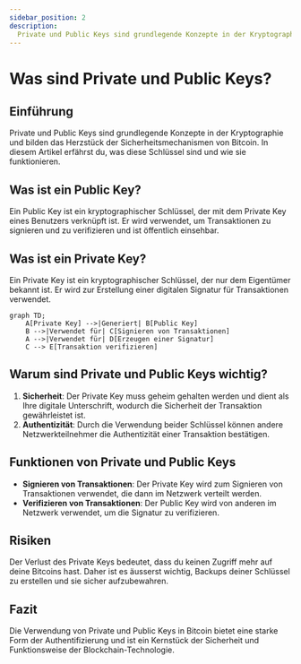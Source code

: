 ```yaml
---
sidebar_position: 2
description:
  Private und Public Keys sind grundlegende Konzepte in der Kryptographie.
---
```


# Was sind Private und Public Keys?

## Einführung

Private und Public Keys sind grundlegende Konzepte in der Kryptographie und
bilden das Herzstück der Sicherheitsmechanismen von Bitcoin. In diesem Artikel
erfährst du, was diese Schlüssel sind und wie sie funktionieren.

## Was ist ein Public Key?

Ein Public Key ist ein kryptographischer Schlüssel, der mit dem Private Key
eines Benutzers verknüpft ist. Er wird verwendet, um Transaktionen zu signieren
und zu verifizieren und ist öffentlich einsehbar.

## Was ist ein Private Key?

Ein Private Key ist ein kryptographischer Schlüssel, der nur dem Eigentümer
bekannt ist. Er wird zur Erstellung einer digitalen Signatur für Transaktionen
verwendet.

```mermaid
graph TD;
    A[Private Key] -->|Generiert| B[Public Key]
    B -->|Verwendet für| C[Signieren von Transaktionen]
    A -->|Verwendet für| D[Erzeugen einer Signatur]
    C --> E[Transaktion verifizieren]
```

## Warum sind Private und Public Keys wichtig?

1. **Sicherheit**: Der Private Key muss geheim gehalten werden und dient als
   Ihre digitale Unterschrift, wodurch die Sicherheit der Transaktion
   gewährleistet ist.
2. **Authentizität**: Durch die Verwendung beider Schlüssel können andere
   Netzwerkteilnehmer die Authentizität einer Transaktion bestätigen.

## Funktionen von Private und Public Keys

- **Signieren von Transaktionen**: Der Private Key wird zum Signieren von
  Transaktionen verwendet, die dann im Netzwerk verteilt werden.
- **Verifizieren von Transaktionen**: Der Public Key wird von anderen im
  Netzwerk verwendet, um die Signatur zu verifizieren.

## Risiken

Der Verlust des Private Keys bedeutet, dass du keinen Zugriff mehr auf deine
Bitcoins hast. Daher ist es äusserst wichtig, Backups deiner Schlüssel zu
erstellen und sie sicher aufzubewahren.

## Fazit

Die Verwendung von Private und Public Keys in Bitcoin bietet eine starke Form
der Authentifizierung und ist ein Kernstück der Sicherheit und Funktionsweise
der Blockchain-Technologie.
